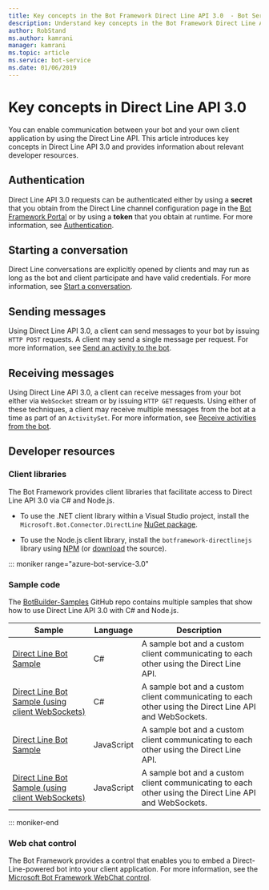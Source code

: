 ```yaml
---
title: Key concepts in the Bot Framework Direct Line API 3.0  - Bot Service
description: Understand key concepts in the Bot Framework Direct Line API 3.0. 
author: RobStand
ms.author: kamrani
manager: kamrani
ms.topic: article
ms.service: bot-service
ms.date: 01/06/2019
---
```


# Key concepts in Direct Line API 3.0

You can enable communication between your bot and your own client application by using the Direct Line API. This article introduces key concepts in Direct Line API 3.0 and provides information about relevant developer resources.

## Authentication

Direct Line API 3.0 requests can be authenticated either by using a **secret** that you obtain from the Direct Line channel configuration page in the <a href="https://dev.botframework.com/" target="_blank">Bot Framework Portal</a> or by using a **token** that you obtain at runtime. For more information, see [Authentication](bot-framework-rest-direct-line-3-0-authentication.md).

## Starting a conversation

Direct Line conversations are explicitly opened by clients and may run as long as the bot and client participate and have valid credentials. For more information, see [Start a conversation](bot-framework-rest-direct-line-3-0-start-conversation.md).

## Sending messages

Using Direct Line API 3.0, a client can send messages to your bot by issuing `HTTP POST` requests. A client may send a single message per request. For more information, see [Send an activity to the bot](bot-framework-rest-direct-line-3-0-send-activity.md).

## Receiving messages

Using Direct Line API 3.0, a client can receive messages from your bot either via `WebSocket` stream or by issuing `HTTP GET` requests. Using either of these techniques, a client may receive multiple messages from the bot at a time as part of an `ActivitySet`. For more information, see [Receive activities from the bot](bot-framework-rest-direct-line-3-0-receive-activities.md).

## Developer resources

### Client libraries

The Bot Framework provides client libraries that facilitate access to Direct Line API 3.0 via C# and Node.js. 

- To use the .NET client library within a Visual Studio project, install the `Microsoft.Bot.Connector.DirectLine` <a href="https://www.nuget.org/packages/Microsoft.Bot.Connector.DirectLine" target="_blank">NuGet package</a>. 

- To use the Node.js client library, install the `botframework-directlinejs` library using <a href="https://www.npmjs.com/package/botframework-directlinejs" target="_blank">NPM</a> (or <a href="https://github.com/Microsoft/BotFramework-DirectLineJS" target="_blank">download</a> the source).

::: moniker range="azure-bot-service-3.0"

### Sample code

The <a href="https://github.com/Microsoft/BotBuilder-Samples/tree/v3-sdk-samples" target="_blank">BotBuilder-Samples</a> GitHub repo contains multiple samples that show how to use Direct Line API 3.0 with C# and Node.js.

| Sample | Language | Description |
|----|----|----|
| <a href="https://github.com/Microsoft/BotBuilder-Samples/tree/v3-sdk-samples/CSharp/core-DirectLine" target="_blank">Direct Line Bot Sample</a> | C# | A sample bot and a custom client communicating to each other using the Direct Line API. |
| <a href="https://github.com/Microsoft/BotBuilder-Samples/tree/v3-sdk-samples/CSharp/core-DirectLineWebSockets" target="_blank">Direct Line Bot Sample (using client WebSockets)</a> | C# | A sample bot and a custom client communicating to each other using the Direct Line API and WebSockets. |
| <a href="https://github.com/Microsoft/BotBuilder-Samples/tree/v3-sdk-samples/Node/core-DirectLine" target="_blank">Direct Line Bot Sample</a> | JavaScript | A sample bot and a custom client communicating to each other using the Direct Line API. |
| <a href="https://github.com/Microsoft/BotBuilder-Samples/tree/v3-sdk-samples/Node/core-DirectLineWebSockets" target="_blank">Direct Line Bot Sample (using client WebSockets)</a> | JavaScript | A sample bot and a custom client communicating to each other using the Direct Line API and WebSockets. |

::: moniker-end

### Web chat control 

The Bot Framework provides a control that enables you to embed a Direct-Line-powered bot into your client application. For more information, see the <a href="https://github.com/Microsoft/BotFramework-WebChat" target="_blank">Microsoft Bot Framework WebChat control</a>.

